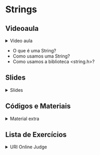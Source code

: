 Strings
====================================

## Videoaula

<details>
    <summary>Video aula</summary>

Em breve!

</details>

- O que é uma String?
- Como usamos uma String? 
- Como usamos a biblioteca <string.h>?

## Slides

<details>
    <summary>Slides</summary>

<iframe src="https://docs.google.com/presentation/d/e/2PACX-1vRC6a3oempQX3r-vWG2Hj51uvv6kC8Y_eXDBmUmSGA09rWI3nQiOWG7dd1hwDO1RQ/embed?start=false&loop=false&delayms=3000" frameborder="0" width="480" height="299" allowfullscreen="true" mozallowfullscreen="true" webkitallowfullscreen="true"></iframe>

</details>

## Códigos e Materiais

<details>
    <summary>Material extra</summary>

<div markdown=1>

- [Tabela ASCII - Completa](https://carlacastanho.github.io/Material-de-APC/assets/files/ASCII.pdf)

</div>
</details>

## Lista de Exercícios

<details>
    <summary>URI Online Judge</summary>

<div markdown=1>

- Lista de Exercícios 04
  - Acessem o [URI Online Judge](https://www.urionlinejudge.com.br/judge/en/login) e entrem na disciplina GE Iniciante.
  - ID da disciplina: 7550
  - Chave: XMGN22y
- Exercícios Extras
    - [[URI 1871] Zero vale Zero](https://www.urionlinejudge.com.br/judge/pt/problems/view/1871)
    - [[URI 2694] Problema com a Calculadora](https://www.urionlinejudge.com.br/judge/pt/problems/view/2694)
- Desafio
    - [[URI 1278] Justificador II](https://www.urionlinejudge.com.br/judge/pt/problems/view/1278)

